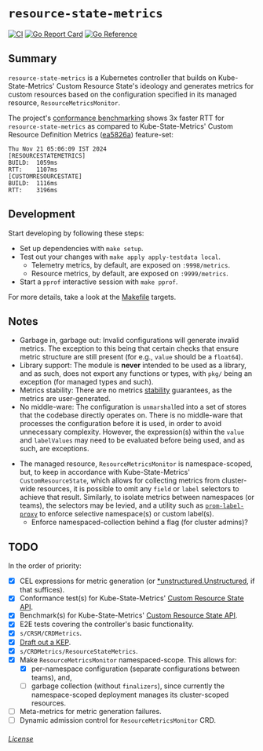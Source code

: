 # `resource-state-metrics`

[![CI](https://github.com/rexagod/resource-state-metrics/actions/workflows/continuous-integration.yaml/badge.svg)](https://github.com/rexagod/resource-state-metrics/actions/workflows/continuous-integration.yaml) [![Go Report Card](https://goreportcard.com/badge/github.com/rexagod/resource-state-metrics)](https://goreportcard.com/report/github.com/rexagod/resource-state-metrics) [![Go Reference](https://pkg.go.dev/badge/github.com/rexagod/resource-state-metrics.svg)](https://pkg.go.dev/github.com/rexagod/resource-state-metrics)

## Summary

`resource-state-metrics` is a Kubernetes controller that builds on Kube-State-Metrics' Custom Resource State's ideology and generates metrics for custom resources based on the configuration specified in its managed resource, `ResourceMetricsMonitor`.

The project's [conformance benchmarking](./tests/bench/bench.sh) shows 3x faster RTT for `resource-state-metrics` as compared to Kube-State-Metrics' Custom Resource Definition Metrics ([ea5826a](https://github.com/kubernetes/kube-state-metrics/commit/ea5826a92cde206fc6784d2cb6b7c2548d2b2290)) feature-set:

```
Thu Nov 21 05:06:09 IST 2024
[RESOURCESTATEMETRICS]
BUILD:	1059ms
RTT:	1107ms
[CUSTOMRESOURCESTATE]
BUILD:	1116ms
RTT:	3196ms
```

## Development

Start developing by following these steps:

- Set up dependencies with `make setup`.
- Test out your changes with `make apply apply-testdata local`.
  - Telemetry metrics, by default, are exposed on `:9998/metrics`.
  - Resource metrics, by default, are exposed on `:9999/metrics`.
- Start a `pprof` interactive session with `make pprof`.

For more details, take a look at the [Makefile](Makefile) targets.

## Notes

- Garbage in, garbage out: Invalid configurations will generate invalid metrics. The exception to this being that certain checks that ensure metric structure are still present (for e.g., `value` should be a `float64`).
- Library support: The module is **never** intended to be used as a library, and as such, does not export any functions or types, with `pkg/` being an exception (for managed types and such).
- Metrics stability: There are no metrics [stability](https://kubernetes.io/blog/2021/04/23/kubernetes-release-1.21-metrics-stability-ga/) guarantees, as the metrics are user-generated.
- No middle-ware: The configuration is `unmarshal`led into a set of stores that the codebase directly operates on. There is no middle-ware that processes the configuration before it is used, in order to avoid unnecessary complexity. However, the expression(s) within the `value` and `labelValues` may need to be evaluated before being used, and as such, are exceptions.
<!-- vale off -->
- The managed resource, `ResourceMetricsMonitor` is namespace-scoped, but, to keep in accordance with Kube-State-Metrics' `CustomResourceState`, which allows for collecting metrics from cluster-wide resources, it is possible to omit any `field` or `label` selectors to achieve that result. Similarly, to isolate metrics between namespaces (or teams), the selectors may be levied, and a utility such as [`prom-label-proxy`](https://github.com/prometheus-community/prom-label-proxy) to enforce selective namespace(s) or custom label(s).
  - Enforce namespaced-collection behind a flag (for cluster admins)?
<!-- vale on -->

## TODO

In the order of priority:

- [X] CEL expressions for metric generation (or [*unstructured.Unstructured](https://github.com/kubernetes/apimachinery/issues/181), if that suffices).
- [X] Conformance test(s) for Kube-State-Metrics' [Custom Resource State API](https://github.com/kubernetes/kube-state-metrics/blob/main/docs/metrics/extend/customresourcestate-metrics.md#multiple-metricskitchen-sink).
- [X] Benchmark(s) for Kube-State-Metrics' [Custom Resource State API](https://github.com/kubernetes/kube-state-metrics/blob/main/docs/metrics/extend/customresourcestate-metrics.md#multiple-metricskitchen-sink).
- [X] E2E tests covering the controller's basic functionality.
- [X] `s/CRSM/CRDMetrics`.
- [X] [Draft out a KEP](https://github.com/kubernetes/enhancements/issues/4785).
- [X] `s/CRDMetrics/ResourceStateMetrics`.
- [X] Make `ResourceMetricsMonitor` namespaced-scope. This allows for:
  - [X] per-namespace configuration (separate configurations between teams), and,
  - [ ] garbage collection (without `finalizers`), since currently the namespace-scoped deployment manages its cluster-scoped resources.
- [ ] Meta-metrics for metric generation failures.
- [ ] Dynamic admission control for `ResourceMetricsMonitor` CRD.

###### [License](./LICENSE)
